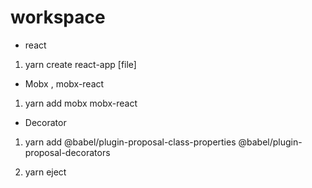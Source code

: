 # workspace

- react

1. yarn create react-app [file]

- Mobx , mobx-react

1. yarn add mobx mobx-react

- Decorator

1. yarn add @babel/plugin-proposal-class-properties @babel/plugin-proposal-decorators

2. yarn eject
